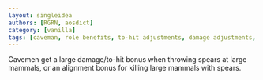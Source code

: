 ```yaml
---
layout: singleidea
authors: [RGRN, aosdict]
category: [vanilla]
tags: [caveman, role benefits, to-hit adjustments, damage adjustments, spears, alignment record]
---
```

Cavemen get a large damage/to-hit bonus when throwing spears at large mammals, or an alignment bonus for killing large mammals with spears.
